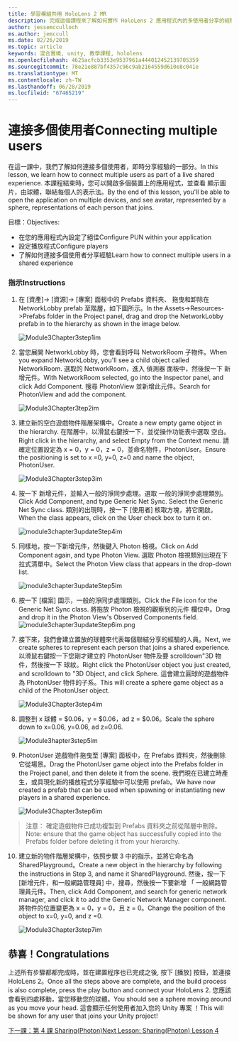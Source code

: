 ```yaml
---
title: 學習模組共用 HoloLens 2 MR
description: 完成這個課程來了解如何實作 HoloLens 2 應用程式內的多使用者分享的經驗。
author: jessemcculloch
ms.author: jemccull
ms.date: 02/26/2019
ms.topic: article
keywords: 混合實境, unity, 教學課程, hololens
ms.openlocfilehash: 4625acfcb3353e9537961a444012452139705359
ms.sourcegitcommit: 78e21e887bf4357c96c9ab2164559d610e8c041e
ms.translationtype: MT
ms.contentlocale: zh-TW
ms.lasthandoff: 06/28/2019
ms.locfileid: "67465219"
---
```

# <a name="connecting-multiple-users"></a><span data-ttu-id="8f8d8-104">**連接多個使用者**</span><span class="sxs-lookup"><span data-stu-id="8f8d8-104">**Connecting multiple users**</span></span> 

<span data-ttu-id="8f8d8-105">在這一課中，我們了解如何連接多個使用者，即時分享經驗的一部分。</span><span class="sxs-lookup"><span data-stu-id="8f8d8-105">In this lesson, we learn how to connect multiple users as part of a live shared experience.</span></span> <span data-ttu-id="8f8d8-106">本課程結束時，您可以開啟多個裝置上的應用程式，並查看 顯示圖片，由球體，聯結每個人的表示法。</span><span class="sxs-lookup"><span data-stu-id="8f8d8-106">By the end of this lesson, you'll be able to open the application on multiple devices, and see avatar, represented by a sphere, representations of each person that joins.</span></span> 

<span data-ttu-id="8f8d8-107">目標：</span><span class="sxs-lookup"><span data-stu-id="8f8d8-107">Objectives:</span></span>

- <span data-ttu-id="8f8d8-108">在您的應用程式內設定了絕佳</span><span class="sxs-lookup"><span data-stu-id="8f8d8-108">Configure PUN within your application</span></span>
- <span data-ttu-id="8f8d8-109">設定播放程式</span><span class="sxs-lookup"><span data-stu-id="8f8d8-109">Configure players</span></span>
- <span data-ttu-id="8f8d8-110">了解如何連接多個使用者分享經驗</span><span class="sxs-lookup"><span data-stu-id="8f8d8-110">Learn how to connect multiple users in a shared experience</span></span>

### <a name="instructions"></a><span data-ttu-id="8f8d8-111">指示</span><span class="sxs-lookup"><span data-stu-id="8f8d8-111">Instructions</span></span>

1. <span data-ttu-id="8f8d8-112">在 [資產]-> [資源]-> [專案] 面板中的 Prefabs 資料夾、 拖曳和卸除在 NetworkLobby prefab 至階層，如下圖所示。</span><span class="sxs-lookup"><span data-stu-id="8f8d8-112">In the Assets->Resources->Prefabs folder in the Project panel, drag and drop the NetworkLobby prefab in to the hierarchy as shown in the image below.</span></span>


   ![Module3Chapter3step1im](images/module3chapter3step1im.PNG)

2. <span data-ttu-id="8f8d8-114">當您展開 NetworkLobby 時，您會看到呼叫 NetworkRoom 子物件。</span><span class="sxs-lookup"><span data-stu-id="8f8d8-114">When you expand NetworkLobby, you'll see a child object called NetworkRoom.</span></span> <span data-ttu-id="8f8d8-115">選取的 NetworkRoom，進入 偵測器 面板中，然後按一下 新增元件。</span><span class="sxs-lookup"><span data-stu-id="8f8d8-115">With NetworkRoom selected, go into the Inspector panel, and click Add Component.</span></span> <span data-ttu-id="8f8d8-116">搜尋 PhotonView 並新增此元件。</span><span class="sxs-lookup"><span data-stu-id="8f8d8-116">Search for PhotonView and add the component.</span></span>

   ![Module3Chapter3tep2im](images/module3chapter3step2im.PNG)

3. <span data-ttu-id="8f8d8-118">建立新的空白遊戲物件階層架構中。</span><span class="sxs-lookup"><span data-stu-id="8f8d8-118">Create a new empty game object in the hierarchy.</span></span> <span data-ttu-id="8f8d8-119">在階層中，以滑鼠右鍵按一下，並從操作功能表中選取 空白。</span><span class="sxs-lookup"><span data-stu-id="8f8d8-119">Right click in the hierarchy, and select Empty from the Context menu.</span></span> <span data-ttu-id="8f8d8-120">請確定位置設定為 x = 0，y = 0，z = 0，並命名物件，PhotonUser。</span><span class="sxs-lookup"><span data-stu-id="8f8d8-120">Ensure the positioning is set to x =0, y=0, z=0 and name the object, PhotonUser.</span></span>

   ![Module3Chapter3step3im](images/module3chapter3step3im.PNG)

4. <span data-ttu-id="8f8d8-122">按一下 新增元件，並輸入一般的淨同步處理。選取 一般的淨同步處理類別。</span><span class="sxs-lookup"><span data-stu-id="8f8d8-122">Click Add Component, and type Generic Net Sync. Select the Generic Net Sync class.</span></span> <span data-ttu-id="8f8d8-123">類別的出現時，按一下 [使用者] 核取方塊，將它開啟。</span><span class="sxs-lookup"><span data-stu-id="8f8d8-123">When the class appears, click on the User check box to turn it on.</span></span> 

   ![module3chapter3updateStep4im](images/module3chapter3updateStep4im.png)

5. <span data-ttu-id="8f8d8-125">同樣地，按一下新增元件，然後鍵入 Photon 檢視。</span><span class="sxs-lookup"><span data-stu-id="8f8d8-125">Click on Add Component again, and type Photon View.</span></span> <span data-ttu-id="8f8d8-126">選取 Photon 檢視類別出現在下拉式清單中。</span><span class="sxs-lookup"><span data-stu-id="8f8d8-126">Select the Photon View class that appears in the drop-down list.</span></span>

   ![module3chapter3updateStep5im](images/module3chapter3updateStep5im.png)

6. <span data-ttu-id="8f8d8-128">按一下 [檔案] 圖示，一般的淨同步處理類別。</span><span class="sxs-lookup"><span data-stu-id="8f8d8-128">Click the File icon for the Generic Net Sync class.</span></span> <span data-ttu-id="8f8d8-129">將拖放 Photon 檢視的觀察到的元件 欄位中。</span><span class="sxs-lookup"><span data-stu-id="8f8d8-129">Drag and drop it in the Photon View's Observed Components field.</span></span> ![module3chapter3updateStep6im.png](images/module3chapter3updateStep6im.png) 

7. <span data-ttu-id="8f8d8-131">接下來，我們會建立置放的球體來代表每個聯結分享的經驗的人員。</span><span class="sxs-lookup"><span data-stu-id="8f8d8-131">Next, we create spheres to represent each person that joins a shared experience.</span></span> <span data-ttu-id="8f8d8-132">以滑鼠右鍵按一下您剛才建立的 PhotonUser 物件及要 scrolldown"3D 物件，然後按一下 球紋。</span><span class="sxs-lookup"><span data-stu-id="8f8d8-132">Right click the PhotonUser object you just created, and scrolldown to "3D Object, and click Sphere.</span></span> <span data-ttu-id="8f8d8-133">這會建立圓球的遊戲物件為 PhotonUser 物件的子系。</span><span class="sxs-lookup"><span data-stu-id="8f8d8-133">This will create a sphere game object as a child of the PhotonUser object.</span></span>

   ![Module3Chapter3step4im](images/module3chapter3step4im.PNG)

8. <span data-ttu-id="8f8d8-135">調整到 x 球體 = $0.06，y = $0.06，ad z = $0.06。</span><span class="sxs-lookup"><span data-stu-id="8f8d8-135">Scale the sphere down to x=0.06, y=0.06, ad z=0.06.</span></span>

   ![Module3hapter3step5im](images/module3chapter3step5im.PNG)

9. <span data-ttu-id="8f8d8-137">PhotonUser 遊戲物件拖曳至 [專案] 面板中，在 Prefabs 資料夾，然後刪除它從場景。</span><span class="sxs-lookup"><span data-stu-id="8f8d8-137">Drag the PhotonUser game object into the Prefabs folder in the Project panel, and then delete it from the scene.</span></span> <span data-ttu-id="8f8d8-138">我們現在已建立時產生，或具現化新的播放程式分享經驗中可以使用 prefab。</span><span class="sxs-lookup"><span data-stu-id="8f8d8-138">We have now created a prefab that can be used when spawning or instantiating new players in a shared experience.</span></span>

   ![Module3Chapter3step6im](images/module3chapter3step6im.PNG)

> <span data-ttu-id="8f8d8-140">注意： 確定遊戲物件已成功複製到 Prefabs 資料夾之前從階層中刪除。</span><span class="sxs-lookup"><span data-stu-id="8f8d8-140">Note: ensure that the game object has successfully copied into the Prefabs folder before deleting it from your hierarchy.</span></span>

10. <span data-ttu-id="8f8d8-141">建立新的物件階層架構中，依照步驟 3 中的指示，並將它命名為 SharedPlayground。</span><span class="sxs-lookup"><span data-stu-id="8f8d8-141">Create a new object in the hierarchy by following the instructions in Step 3, and name it SharedPlayground.</span></span> <span data-ttu-id="8f8d8-142">然後，按一下 [新增元件，和一般網路管理員] 中，搜尋，然後按一下要新增 「 一般網路管理員元件。</span><span class="sxs-lookup"><span data-stu-id="8f8d8-142">Then, click Add Component, and search for generic network manager, and click it to add the Generic Network Manager component.</span></span> <span data-ttu-id="8f8d8-143">將物件的位置變更為 x = 0，y = 0，且 z = 0。</span><span class="sxs-lookup"><span data-stu-id="8f8d8-143">Change the position of the object to x=0, y=0, and z =0.</span></span>

    ![Module3Chapter3step7im](images/module3chapter3step7im.PNG)


## <a name="congratulations"></a><span data-ttu-id="8f8d8-145">恭喜！</span><span class="sxs-lookup"><span data-stu-id="8f8d8-145">Congratulations</span></span>

<span data-ttu-id="8f8d8-146">上述所有步驟都都完成時，並在建置程序也已完成之後, 按下 [播放] 按鈕，並連接 HoloLens 2。</span><span class="sxs-lookup"><span data-stu-id="8f8d8-146">Once all the steps above are complete, and the build process is also complete, press the play button and connect your HoloLens 2.</span></span> <span data-ttu-id="8f8d8-147">您應該會看到四處移動，當您移動您的球體。</span><span class="sxs-lookup"><span data-stu-id="8f8d8-147">You should see a sphere moving around as you move your head.</span></span> <span data-ttu-id="8f8d8-148">這會顯示任何使用者加入您的 Unity 專案 ！</span><span class="sxs-lookup"><span data-stu-id="8f8d8-148">This will be shown for any user that joins your Unity project!</span></span>

<span data-ttu-id="8f8d8-149">[下一課：第 4 課 Sharing(Photon)](mrlearning-sharing(photon)-ch4.md)</span><span class="sxs-lookup"><span data-stu-id="8f8d8-149">[Next Lesson: Sharing(Photon) Lesson 4](mrlearning-sharing(photon)-ch4.md)</span></span>

